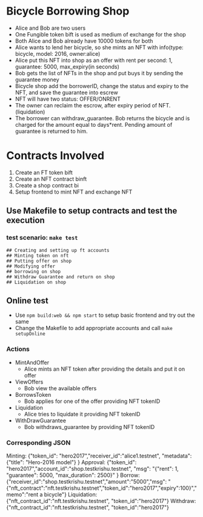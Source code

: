# Bicycle Borrowing Shop

- Alice and Bob are two users 
- One Fungible token bift is used as medium of exchange for the shop
- Both Alice and Bob already have 10000 tokens for both 
- Alice wants to lend her bicycle, so she mints an NFT with info(type: bicycle, model: 2016, owner:alice)
- Alice put this NFT into shop as an offer with rent per second: 1, guarantee: 5000, max_expiry(in seconds)
- Bob gets the list of NFTs in the shop and put buys it by sending the guarantee money
- Bicycle shop add the borrowerID, change the status  and expiry to the NFT, and save the guarantee into escrew
- NFT will have two status: OFFER/ONRENT
- The owner can reclaim the escrow, after expiry period of NFT.(liquidation)  
- The borrower can withdraw_guarantee. Bob returns the bicycle  and is charged for the amount equal to days*rent. Pending amount of guarantee is returned to him.
  

# Contracts Involved

1. Create an FT token bift
2. Create an NFT contract binft
3. Create a shop contract bi
4. Setup frontend to mint NFT and exchange NFT

## Use Makefile to setup contracts and test the execution

### test scenario: `make test`
	## Creating and setting up ft accounts 
	## Minting token on nft
	## Putting offer on shop
	## Modifying offer 
	## borrowing on shop 
	## Withdraw Guarantee and return on shop 
	## Liquidation on shop 


## Online test
- Use `npm build:web && npm start` to setup basic frontend and try out the same
- Change the Makefile to add appropriate accounts and call `make setupOnline`
### Actions
- MintAndOffer
  -  Alice mints an NFT token after providing the details and put it on offer
- ViewOffers
  - Bob view the available offers
- BorrowsToken
  - Bob applies for one of the offer providing NFT tokenID
- Liquidation
  - Alice tries to liquidate it providing NFT tokenID
- WithDrawGuarantee
  - Bob withdraws_guarantee by providing NFT tokenID

### Corresponding JSON
Minting: {"token_id": "hero2017","receiver_id":"alice1.testnet", "metadata": {"title": "Hero-2016 model"} }
Approval: {"token_id": "hero2017","account_id":"shop.testkrishu.testnet", "msg": "{\"rent\": 1, \"guarantee\": 5000, \"max_duration\": 2500}" }
Borrow: {"receiver_id":"shop.testkrishu.testnet","amount":"5000","msg": "{\"nft_contract\":\"nft.testkrishu.testnet\",\"token_id\":\"hero2017\",\"expiry\":100}","memo":"rent a bicycle"}
Liquidation: {"nft_contract_id":"nft.testkrishu.testnet", "token_id":"hero2017"}
Withdraw: {"nft_contract_id":"nft.testkrishu.testnet", "token_id":"hero2017"}
